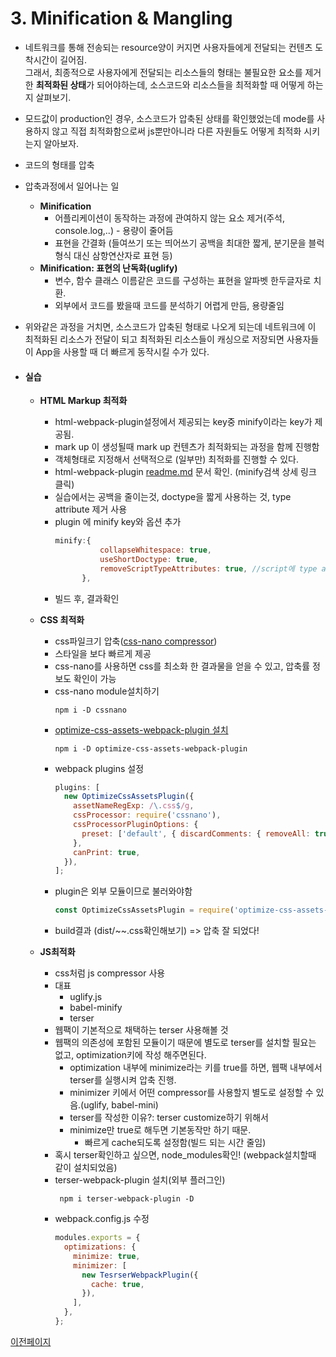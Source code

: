 # 3. Minification & Mangling

- 네트워크를 통해 전송되는 resource양이 커지면 사용자들에게 전달되는 컨텐츠 도착시간이 길어짐.  
  그래서, 최종적으로 사용자에게 전달되는 리소스들의 형태는 불필요한 요소를 제거한 **최적화된 상태**가 되어야하는데, 소스코드와 리소스들을 최적화할 때 어떻게 하는지 살펴보기.
- 모드값이 production인 경우, 소스코드가 압축된 상태를 확인했었는데 mode를 사용하지 않고 직접 최적화함으로써 js뿐만아니라 다른 자원들도 어떻게 최적화 시키는지 알아보자.
- 코드의 형태를 압축
- 압축과정에서 일어나는 일
  - **Minification**
    - 어플리케이션이 동작하는 과정에 관여하지 않는 요소 제거(주석, console.log,..) - 용량이 줄어듬
    - 표현을 간결화 (들여쓰기 또는 띄어쓰기 공백을 최대한 짧게, 분기문을 블럭형식 대신 삼항연산자로 표현 등)
  - **Minification: 표현의 난독화(uglify)**
    - 변수, 함수 클래스 이름같은 코드를 구성하는 표현을 알파벳 한두글자로 치환.
    - 외부에서 코드를 봤을때 코드를 분석하기 어렵게 만듬, 용량줄임
- 위와같은 과정을 거치면, 소스코드가 압축된 형태로 나오게 되는데 네트워크에 이 최적화된 리소스가 전달이 되고 최적화된 리소스들이 캐싱으로 저장되면
  사용자들이 App을 사용할 때 더 빠르게 동작시킬 수가 있다.

- #### 실습

  - **HTML Markup 최적화**

    - html-webpack-plugin설정에서 제공되는 key중 minify이라는 key가 제공됨.
    - mark up 이 생성될때 mark up 컨텐츠가 최적화되는 과정을 함께 진행함
    - 객체형태로 지정해서 선택적으로 (일부만) 최적화를 진행할 수 있다.
    - html-webpack-plugin [readme.md](https://github.com/jantimon/html-webpack-plugin) 문서 확인. (minify검색 상세 링크 클릭)
    - 실습에서는 공백을 줄이는것, doctype을 짧게 사용하는 것, type attribute 제거 사용
    - plugin 에 minify key와 옵션 추가
      ```js
      minify:{
                collapseWhitespace: true,
                useShortDoctype: true,
                removeScriptTypeAttributes: true, //script에 type attribute 제거
            },
      ```
    - 빌드 후, 결과확인

  - **CSS 최적화**

    - css파일크기 압축([css-nano compressor](https://cssnano.co/))
    - 스타일을 보다 빠르게 제공
    - css-nano를 사용하면 css를 최소화 한 결과물을 얻을 수 있고, 압축률 정보도 확인이 가능
    - css-nano module설치하기
      ```
      npm i -D cssnano
      ```
    - [optimize-css-assets-webpack-plugin 설치](https://github.com/NMFR/optimize-css-assets-webpack-plugin)
      ```
      npm i -D optimize-css-assets-webpack-plugin
      ```
    - webpack plugins 설정
      ```js
      plugins: [
        new OptimizeCssAssetsPlugin({
          assetNameRegExp: /\.css$/g,
          cssProcessor: require('cssnano'),
          cssProcessorPluginOptions: {
            preset: ['default', { discardComments: { removeAll: true } }],
          },
          canPrint: true,
        }),
      ];
      ```
    - plugin은 외부 모듈이므로 불러와야함
      ```js
      const OptimizeCssAssetsPlugin = require('optimize-css-assets-webpack-plugin');
      ```
    - build결과 (dist/~~.css확인해보기) => 압축 잘 되었다!

  - **JS최적화**
    - css처럼 js compressor 사용
    - 대표
      - uglify.js
      - babel-minify
      - terser
    - 웹팩이 기본적으로 채택하는 terser 사용해볼 것
    - 웹팩의 의존성에 포함된 모듈이기 때문에 별도로 terser를 설치할 필요는 없고, optimization키에 작성 해주면된다.
      - optimization 내부에 minimize라는 키를 true를 하면, 웹팩 내부에서 terser를 실행시켜 압축 진행.
      - minimizer 키에서 어떤 compressor를 사용할지 별도로 설정할 수 있음.(uglify, babel-mini)
      - terser를 작성한 이유?: terser customize하기 위해서
      - minimize만 true로 해두면 기본동작만 하기 때문.
        - 빠르게 cache되도록 설정함(빌드 되는 시간 줄임)
    - 혹시 terser확인하고 싶으면, node_modules확인! (webpack설치할때 같이 설치되었음)
    - terser-webpack-plugin 설치(외부 플러그인)
      ```console
       npm i terser-webpack-plugin -D
      ```
    - webpack.config.js 수정
      ```js
      modules.exports = {
        optimizations: {
          minimize: true,
          minimizer: [
            new TesrserWebpackPlugin({
              cache: true,
            }),
          ],
        },
      };
      ```
 [이전페이지](https://bit.ly/2EoeAjj)
